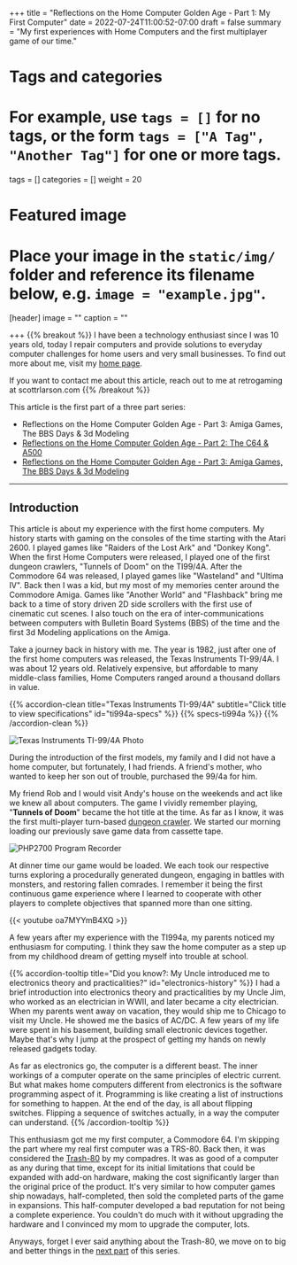 +++
title = "Reflections on the Home Computer Golden Age - Part 1: My First Computer"
date = 2022-07-24T11:00:52-07:00
draft = false
summary = "My first experiences with Home Computers and the first multiplayer game of our time."
# Tags and categories
# For example, use `tags = []` for no tags, or the form `tags = ["A Tag", "Another Tag"]` for one or more tags.
tags = []
categories = []
weight = 20
# Featured image
# Place your image in the `static/img/` folder and reference its filename below, e.g. `image = "example.jpg"`.
[header]
image = ""
caption = ""

+++
{{% breakout %}}
I have been a technology enthusiast since I was 10 years old, today I repair computers and provide solutions to everyday computer challenges for home users and very small businesses. To find out more about me, visit my [home page](https://scottrlarson.com). 

If you want to contact me about this article, reach out to me at retrogaming at scottrlarson.com
{{% /breakout %}}

This article is the first part of a three part series:

- Reflections on the Home Computer Golden Age - Part 3: Amiga Games, The BBS Days & 3d Modeling
- [Reflections on the Home Computer Golden Age - Part 2: The C64 & A500](/memorials/memorial-my-home-computer-reflections-part-2/)
- [Reflections on the Home Computer Golden Age - Part 3: Amiga Games, The BBS Days & 3d Modeling](/memorials/memorial-my-home-computer-reflections-part-3/)

---
## Introduction

This article is about my experience with the first home computers. My history starts with gaming on the consoles of the time starting with the Atari 2600. I played games like "Raiders of the Lost Ark" and "Donkey Kong". When the first Home Computers were released, I played one of the first dungeon crawlers, "Tunnels of Doom" on the TI99/4A. After the Commodore 64 was released, I played games like "Wasteland" and "Ultima IV". Back then I was a kid, but my most of my memories center around the Commodore Amiga. Games like "Another World" and "Flashback" bring me back to a time of story driven 2D side scrollers with the first use of cinematic cut scenes. I also touch on the era of inter-communications between computers with Bulletin Board Systems (BBS) of the time and the first 3d Modeling applications on the Amiga.

Take a journey back in history with me. The year is 1982, just after one of the first home computers was released, the Texas Instruments TI-99/4A. I was about 12 years old. Relatively expensive, but affordable to many middle-class families, Home Computers ranged around a thousand dollars in value.     

{{% accordion-clean title="Texas Instruments TI-99/4A" subtitle="Click title to view specifications" id="ti994a-specs" %}}
{{% specs-ti994a %}}
{{% /accordion-clean %}}

![Texas Instruments TI-99/4A Photo](/img/memorials/personal-computers/ti994a2.jpg)


During the introduction of the first models, my family and I did not have a home computer, but fortunately, I had friends. A friend's mother, who wanted to keep her son out of trouble, purchased the 99/4a for him. 

My friend Rob and I would visit Andy's house on the weekends and act like we knew all about computers. The game I vividly remember playing, "**Tunnels of Doom**" became the hot title at the time. As far as I know, it was the first multi-player turn-based [dungeon crawler](https://en.wikipedia.org/wiki/Dungeon_crawl). We started our morning loading our previously save game data from cassette tape. 

![PHP2700 Program Recorder](/img/memorials/personal-computers/ti994a-program-recorder.jpg)

At dinner time our game would be loaded. We each took our respective turns exploring a procedurally generated dungeon, engaging in battles with monsters, and restoring fallen comrades. I remember it being the first continuous game experience where I learned to cooperate with other players to complete objectives that spanned more than one sitting.

{{< youtube oa7MYYmB4XQ >}}
<p></p>

A few years after my experience with the TI994a, my parents noticed my enthusiasm for computing. I think they saw the home computer as a step up from my childhood dream of getting myself into trouble at school. 


{{% accordion-tooltip title="Did you know?: My Uncle introduced me to electronics theory and practicalities?" id="electronics-history" %}}
I had a brief introduction into electronics theory and practicalities by my Uncle Jim, who worked as an electrician in WWII, and later became a city electrician. When my parents went away on vacation, they would ship me to Chicago to visit my Uncle. He showed me the basics of AC/DC. A few years of my life were spent in his basement, building small electronic devices together. Maybe that's why I jump at the prospect of getting my hands on newly released gadgets today.  

As far as electronics go, the computer is a different beast. The inner workings of a computer operate on the same principles of electric current. But what makes home computers different from electronics is the software programming aspect of it. Programming is like creating a list of instructions for something to happen. At the end of the day, is all about flipping switches. Flipping a sequence of switches actually, in a way the computer can understand.
{{% /accordion-tooltip %}}

This enthusiasm got me my first computer, a Commodore 64. I'm skipping the part where my real first computer was a TRS-80.  Back then, it was considered the [Trash-80](https://dfarq.homeip.net/trash-80-what-it-meant-and-why-it-stuck/) by my compadres. It was as good of a computer as any during that time, except for its initial limitations that could be expanded with add-on hardware, making the cost significantly larger than the original price of the product. It's very similar to how computer games ship nowadays, half-completed, then sold the completed parts of the game in expansions. This half-computer developed a bad reputation for not being a complete experience. You couldn't do much with it without upgrading the hardware and I convinced my mom to upgrade the computer, lots.

Anyways, forget I ever said anything about the Trash-80, we move on to big and better things in the [next part](/memorials/memorial-my-home-computer-reflections-part-2/) of this series.
